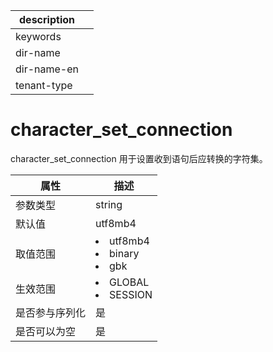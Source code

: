 |description||
|---|---|
|keywords||
|dir-name||
|dir-name-en||
|tenant-type||

# character_set_connection

character_set_connection 用于设置收到语句后应转换的字符集。

| **属性**  |                                                                       **描述**                                                                        |
|---------|-----------------------------------------------------------------------------------------------------------------------------------------------------|
| 参数类型    | string                                                           |
| 默认值     | utf8mb4                                                          |
| 取值范围    | <li> utf8mb4   <li> binary   <li> gbk    |
| 生效范围    | <li> GLOBAL   <li> SESSION                                             |
| 是否参与序列化 | 是                                                                |
| 是否可以为空  | 是                                                                |
